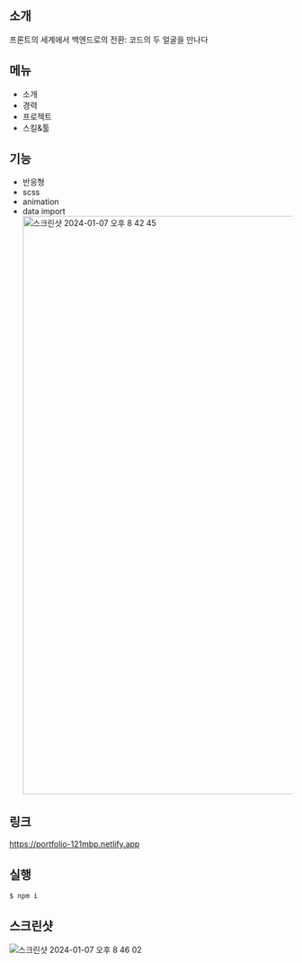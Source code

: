 ## 소개
프론트의 세계에서 백엔드로의 전환: 코드의 두 얼굴을 만나다

## 메뉴
- 소개
- 경력
- 프로젝트
- 스킬&툴


## 기능
- 반응형
- scss 
- animation
- data import
  <img width="1028" alt="스크린샷 2024-01-07 오후 8 42 45" src="https://github.com/121Mbp/portfolio/assets/11451648/39eb08aa-cd43-4cb6-b0e8-db23b13e0701">


## 링크
https://portfolio-121mbp.netlify.app


## 실행
```bash
$ npm i 
```


## 스크린샷
![스크린샷 2024-01-07 오후 8 46 02](https://github.com/121Mbp/portfolio/assets/11451648/a6822cf6-85d0-40fb-a231-e1d58034ff0b)


